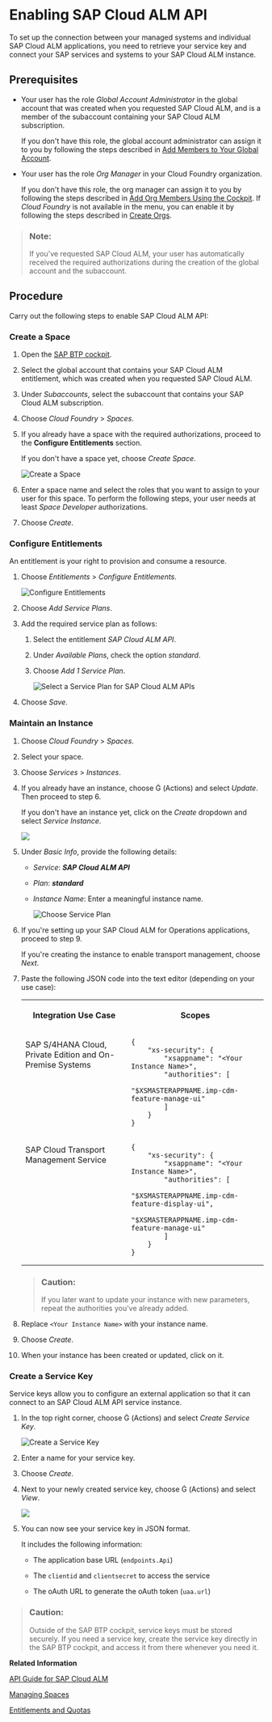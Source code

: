 <!-- loio704b5dc854f549888a238f94015e1eac -->

<link rel="stylesheet" type="text/css" href="../css/sap-icons.css"/>

# Enabling SAP Cloud ALM API

To set up the connection between your managed systems and individual SAP Cloud ALM applications, you need to retrieve your service key and connect your SAP services and systems to your SAP Cloud ALM instance.





<a name="loio704b5dc854f549888a238f94015e1eac__section_wpy_rnj_jmb"/>

## Prerequisites

-   Your user has the role *Global Account Administrator* in the global account that was created when you requested SAP Cloud ALM, and is a member of the subaccount containing your SAP Cloud ALM subscription.

    If you don't have this role, the global account administrator can assign it to you by following the steps described in [Add Members to Your Global Account](https://help.sap.com/viewer/65de2977205c403bbc107264b8eccf4b/LATEST/en-US/4a0491330a164f5a873fa630c7f45f06.html).

-   Your user has the role *Org Manager* in your Cloud Foundry organization.

    If you don't have this role, the org manager can assign it to you by following the steps described in [Add Org Members Using the Cockpit](https://help.sap.com/viewer/65de2977205c403bbc107264b8eccf4b/LATEST/en-US/a4eeaf179ee646b99558f27c0bae7b3e.html). If *Cloud Foundry* is not available in the menu, you can enable it by following the steps described in [Create Orgs](https://help.sap.com/viewer/65de2977205c403bbc107264b8eccf4b/LATEST/en-US/a9b1f5445a17427f844a5a43ac53d378.html).


> ### Note:  
> If you've requested SAP Cloud ALM, your user has automatically received the required authorizations during the creation of the global account and the subaccount.



<a name="loio704b5dc854f549888a238f94015e1eac__section_lv5_hh4_xlb"/>

## Procedure

Carry out the following steps to enable SAP Cloud ALM API:



### Create a Space

1.  Open the [SAP BTP cockpit](https://cockpit.eu10.hana.ondemand.com/cockpit).

2.  Select the global account that contains your SAP Cloud ALM entitlement, which was created when you requested SAP Cloud ALM.

3.  Under *Subaccounts*, select the subaccount that contains your SAP Cloud ALM subscription.

4.  Choose *Cloud Foundry* \> *Spaces*.

5.  If you already have a space with the required authorizations, proceed to the **Configure Entitlements** section.

    If you don't have a space yet, choose *Create Space*.

     ![Create a Space](images/Enabling_APIs_-_Create_Space_f46e85f.png) 

6.  Enter a space name and select the roles that you want to assign to your user for this space. To perform the following steps, your user needs at least *Space Developer* authorizations.

7.  Choose *Create*.




### Configure Entitlements

An entitlement is your right to provision and consume a resource.

1.  Choose *Entitlements* \> *Configure Entitlements*.

     ![Configure Entitlements](images/Enabling_APIs_-_Configure_Entitlements_a560903.png) 

2.  Choose *Add Service Plans*.

3.  Add the required service plan as follows:

    1.  Select the entitlement *SAP Cloud ALM API*.

    2.  Under *Available Plans*, check the option *standard*.

    3.  Choose *Add 1 Service Plan*.

         ![Select a Service Plan for SAP Cloud ALM APIs](images/Enabling_APIs_-_Add_Service_Plan_f2a4ae2.png) 


4.  Choose *Save*.




### Maintain an Instance

1.  Choose *Cloud Foundry* \> *Spaces*.

2.  Select your space.

3.  Choose *Services* \> *Instances*.

4.  If you already have an instance, choose <span class="SAP-icons"></span> \(Actions\) and select *Update*. Then proceed to step 6.

    If you don't have an instance yet, click on the *Create* dropdown and select *Service Instance*.

     ![](images/Create_Service_Instance_f00749a.png) 

5.  Under *Basic Info*, provide the following details:

    -   *Service*: ***SAP Cloud ALM API***

    -   *Plan*: ***standard***

    -   *Instance Name*: Enter a meaningful instance name.

         ![Choose Service Plan](images/Enabling_APIs_-_Standard_Service_Plan_b9cfbff.png) 


6.  If you're setting up your SAP Cloud ALM for Operations applications, proceed to step 9.

    If you're creating the instance to enable transport management, choose *Next*.

7.  Paste the following JSON code into the text editor \(depending on your use case\):


    <table>
    <tr>
    <th valign="top">

    Integration Use Case


    
    </th>
    <th valign="top">

    Scopes


    
    </th>
    </tr>
    <tr>
    <td valign="top">

    SAP S/4HANA Cloud, Private Edition and On-Premise Systems


    
    </td>
    <td valign="top">

    ```
    {
        "xs-security": {
            "xsappname": "<Your Instance Name>",
            "authorities": [
            	"$XSMASTERAPPNAME.imp-cdm-feature-manage-ui"
            ]
        }
    }
    
    ```


    
    </td>
    </tr>
    <tr>
    <td valign="top">

    SAP Cloud Transport Management Service


    
    </td>
    <td valign="top">

    ```
    {
        "xs-security": {
            "xsappname": "<Your Instance Name>",
            "authorities": [
    			"$XSMASTERAPPNAME.imp-cdm-feature-display-ui",
    			"$XSMASTERAPPNAME.imp-cdm-feature-manage-ui"
            ]
        }
    }
    
    ```


    
    </td>
    </tr>
    </table>
    
    > ### Caution:  
    > If you later want to update your instance with new parameters, repeat the authorities you've already added.

8.  Replace `<Your Instance Name>` with your instance name.

9.  Choose *Create*.

10. When your instance has been created or updated, click on it.




### Create a Service Key

Service keys allow you to configure an external application so that it can connect to an SAP Cloud ALM API service instance.

1.  In the top right corner, choose <span class="SAP-icons"></span> \(Actions\) and select *Create Service Key*.

     ![Create a Service Key](images/Enabling_APIs_-_Create_Service_Key_515c433.png) 

2.  Enter a name for your service key.

3.  Choose *Create*.

4.  Next to your newly created service key, choose <span class="SAP-icons"></span> \(Actions\) and select *View*.

     ![](images/SUI-ViewServiceKey_7add56b.png) 

5.  You can now see your service key in JSON format.

    It includes the following information:

    -   The application base URL \(`endpoints.Api`\)

    -   The `clientid` and `clientsecret` to access the service

    -   The oAuth URL to generate the oAuth token \(`uaa.url`\)



> ### Caution:  
> Outside of the SAP BTP cockpit, service keys must be stored securely. If you need a service key, create the service key directly in the SAP BTP cockpit, and access it from there whenever you need it.

**Related Information**  

[API Guide for SAP Cloud ALM](https://help.sap.com/docs/cloud-alm/apis/about)

[Managing Spaces](http://help.sap.com/viewer/65de2977205c403bbc107264b8eccf4b/LATEST/en-US/5209d55d8dd84228897112b0655d999b.html)

[Entitlements and Quotas](https://help.sap.com/viewer/3504ec5ef16548778610c7e89cc0eac3/Cloud/en-US/00aa2c23479d42568b18882b1ca90d79.html)

